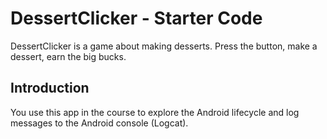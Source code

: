 # DessertClicker - Starter Code

DessertClicker is a game about making desserts. Press the button, make a dessert, earn the big bucks.

## Introduction

You use this app in the course to explore the Android lifecycle and log messages to the Android console (Logcat).

